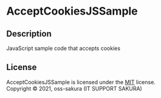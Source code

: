 AcceptCookiesJSSample
===============

Description
-------
JavaScript sample code that accepts cookies

License
-------
AcceptCookiesJSSample is licensed under the [MIT](#) license.  
Copyright &copy; 2021, oss-sakura (IT SUPPORT SAKURA)
